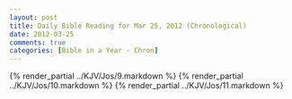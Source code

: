 ```yaml
---
layout: post
title: Daily Bible Reading for Mar 25, 2012 (Chronological)
date: 2012-03-25
comments: true
categories: [Bible in a Year - Chron]
---
```

{% render_partial ../KJV/Jos/9.markdown %}
{% render_partial ../KJV/Jos/10.markdown %}
{% render_partial ../KJV/Jos/11.markdown %}
